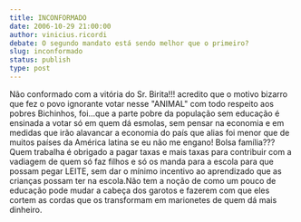 ```yaml
---
title: INCONFORMADO
date: 2006-10-29 21:00:00
author: vinicius.ricordi
debate: O segundo mandato está sendo melhor que o primeiro?
slug: inconformado
status: publish 
type: post
---
```


Não conformado com a vitória do Sr. Birita!!! acredito que o motivo bizarro que fez o povo ignorante votar nesse "ANIMAL" com todo respeito aos pobres Bichinhos, foi...que a parte pobre da população sem educação é ensinada a votar só em quem dá esmolas, sem pensar na economia e em medidas que irão alavancar a economia do país que alias foi menor que de muitos países da América latina se eu não me engano!
Bolsa família??? Quem trabalha é obrigado a pagar taxas e mais taxas para contribuir com a vadiagem de quem só faz filhos e só os manda para a escola para que possam pegar LEITE, sem dar o mínimo incentivo ao aprendizado que as crianças possam ter na escola.Não tem a noção de como um pouco de educação pode mudar a cabeça dos garotos e fazerem com que eles cortem as cordas que os transformam em marionetes de quem dá mais dinheiro.
